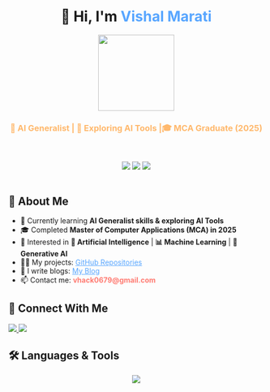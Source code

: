 <h1 align="center">👋 Hi, I'm <span style="color:#58a6ff;">Vishal Marati</span></h1>

<div align="center">
  <img src="https://user-images.githubusercontent.com/74038190/238353480-219bcc70-f5dc-466b-9a60-29653d8e8433.gif" height="150px"/>
</div>

  <h3 align="center" style="color:#ffb86c;">🚀 AI Generalist | 🤖 Exploring AI Tools |🎓 MCA Graduate (2025)</h3>
    <br></h3>
<br>

<div align="center">
  <img src="https://img.shields.io/badge/AI-Generalist-8A2BE2?style=for-the-badge&logo=OpenAI&logoColor=white"/>
  <img src="https://img.shields.io/badge/Web-Developer-00BFFF?style=for-the-badge&logo=react&logoColor=white"/>
  <img src="https://img.shields.io/badge/MCA-2025-32CD32?style=for-the-badge"/>
</div>
<br>
 <h2>🌟 About Me</h2>
  <ul>
    <li>🌱 Currently learning <b>AI Generalist skills & exploring AI Tools</b></li>
    <li>🎓 Completed <b>Master of Computer Applications (MCA) in 2025</b></li>
   <li>👀 Interested in <b>🧠 Artificial Intelligence</b> | <b>📊 Machine Learning</b> | <b>🤖 Generative AI</b></li>
    <li>👨‍💻 My projects: <a href="https://github.com/vhack0679?tab=repositories" style="color:#58a6ff;">GitHub Repositories</a></li>
    <li>📝 I write blogs: <a href="https://vishalmarati.blogspot.com/" style="color:#58a6ff;">My Blog</a></li>
    <li>📫 Contact me: <b style="color:#ff7b72;">vhack0679@gmail.com</b></li>
  </ul>

  <h2>🤝 Connect With Me</h2>
  <p>
    <a href="https://in.linkedin.com/in/vishal-marati-2a86ab232" target="_blank">
      <img src="https://img.shields.io/badge/LinkedIn-0A66C2?style=for-the-badge&logo=linkedin&logoColor=white"/>
    </a>
    <a href="mailto:vhack0679@gmail.com">
      <img src="https://img.shields.io/badge/Gmail-D14836?style=for-the-badge&logo=gmail&logoColor=white"/>
    </a>
  </p>

  <h2>🛠️ Languages & Tools</h2>
  <p align="center">
    <img src="https://skillicons.dev/icons?i=java,python,php,cpp,c,html,css,javascript,react,nodejs,mysql,mongodb,express,bootstrap,flutter,firebase,git,figma" />
  </p>
